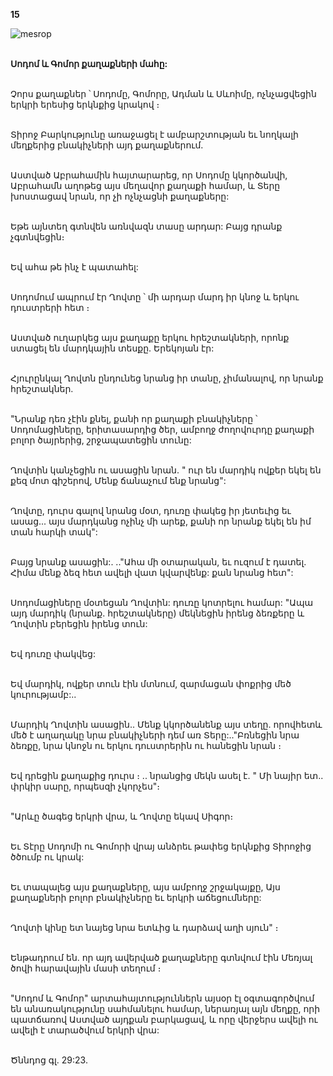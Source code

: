 **15**

![mesrop](https://volamar.ru/audio_video/foto/01/detbible/B42.BMP)

\
**Սոդոմ և Գոմոր քաղաքների մահը:**

\
Չորս քաղաքներ ՝ Սոդոմը, Գոմորը, Ադման և Սևոիմը, ոչնչացվեցին երկրի երեսից երկնքից կրակով ։

\
Տիրոջ Բարկությունը առաջացել է ամբարշտության եւ նողկալի մեղքերից բնակիչների այդ քաղաքներում.

\
Աստված Աբրահամին հայտարարեց, որ Սոդոմը կկործանվի, Աբրահամն աղոթեց այս մեղավոր քաղաքի համար, և Տերը խոստացավ նրան, որ չի ոչնչացնի քաղաքները:

\
Եթե այնտեղ գտնվեն առնվազն տասը արդար: Բայց դրանք չգտնվեցին։

\
Եվ ահա թե ինչ է պատահել:

\
Սոդոմում ապրում էր Ղովտը ՝ մի արդար մարդ իր կնոջ և երկու դուստրերի հետ ։

\
Աստված ուղարկեց այս քաղաքը երկու հրեշտակների, որոնք ստացել են մարդկային տեսքը. Երեկոյան էր:

\
Հյուրընկալ Ղովտն ընդունեց նրանց իր տանը, չիմանալով, որ նրանք հրեշտակներ.

\
"Նրանք դեռ չէին քնել, քանի որ քաղաքի բնակիչները ՝ Սոդոմացիները, երիտասարդից ծեր, ամբողջ ժողովուրդը քաղաքի բոլոր ծայրերից, շրջապատեցին տունը:

\
Ղովտին կանչեցին ու ասացին նրան. " ուր են մարդիկ
ովքեր եկել են քեզ մոտ գիշերով, Մենք ճանաչում ենք նրանց":

\
Ղովտը, դուրս գալով նրանց մօտ, դուռը փակեց իր յետեւից եւ ասաց... այս մարդկանց ոչինչ մի արեք, քանի որ նրանք եկել են իմ տան հարկի տակ":

\
Բայց նրանք ասացին:. .."Ահա մի օտարական, եւ ուզում է դատել. Հիմա մենք ձեզ հետ ավելի վատ կվարվենք: քան նրանց հետ":

\
Սոդոմացիները մօտեցան Ղովտին: դուռը կոտրելու համար: "Ապա այդ մարդիկ (նրանք. հրեշտակները) մեկնեցին իրենց ձեռքերը և Ղովտին բերեցին իրենց տուն:

\
Եվ դուռը փակվեց:

\
Եվ մարդիկ, ովքեր տուն էին մտնում, զարմացան փոքրից մեծ կուրությամբ:..

\
Մարդիկ Ղովտին ասացին.. Մենք կկործանենք այս տեղը. որովհետև մեծ է աղաղակը նրա բնակիչների դեմ առ Տերը:.."Բռնեցին նրա ձեռքը, նրա կնոջն ու երկու դուստրերին ու հանեցին նրան ։

\
Եվ դրեցին քաղաքից դուրս ։ .. նրանցից մեկն ասել է. " Մի նայիր ետ.. փրկիր սարը, որպեսզի չկորչես"։

\
"Արևը ծագեց երկրի վրա, և Ղովտը եկավ Սիգոր։

\
Եւ Տէրը Սոդոմի ու Գոմորի վրայ անձրեւ թափեց երկնքից Տիրոջից ծծումբ ու կրակ:

\
Եւ տապալեց այս քաղաքները, այս ամբողջ շրջակայքը, Այս քաղաքների բոլոր բնակիչները եւ երկրի աճեցումները:

\
Ղովտի կինը ետ նայեց նրա ետևից և դարձավ աղի սյուն" ։

\
Ենթադրում են. որ այդ ավերված քաղաքները գտնվում էին Մեռյալ ծովի հարավային մասի տեղում ։

\
"Սոդոմ և Գոմոր" արտահայտություններն այսօր էլ օգտագործվում են անառակությունը սահմանելու համար, ներառյալ այն մեղքը, որի պատճառով Աստված այդքան բարկացավ, և որը վերջերս ավելի ու ավելի է տարածվում երկրի վրա:

\
Ծննդոց գլ. 29:23.
